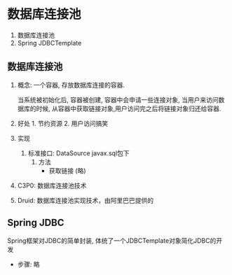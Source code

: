 # 数据库连接池

1. 数据库连接池 
2. Spring JDBCTemplate

## 数据库连接池

1. 概念: 一个容器, 存放数据库连接的容器.

   当系统被初始化后, 容器被创建, 容器中会申请一些连接对象, 当用户来访问数据库的时候, 从容器中获取链接对象,用户访问完之后将链接对象归还给容器.

2. 好处 1. 节约资源 2. 用户访问搞笑
3. 实现
   1. 标准接口: DataSource javax.sql包下
      1. 方法
         * 获取链接 \(略\)
4. C3P0: 数据库连接池技术
5. Druid: 数据库连接池实现技术，由阿里巴巴提供的

## Spring JDBC

Spring框架对JDBC的简单封装, 体统了一个JDBCTemplate对象简化JDBC的开发

* 步骤: 略

